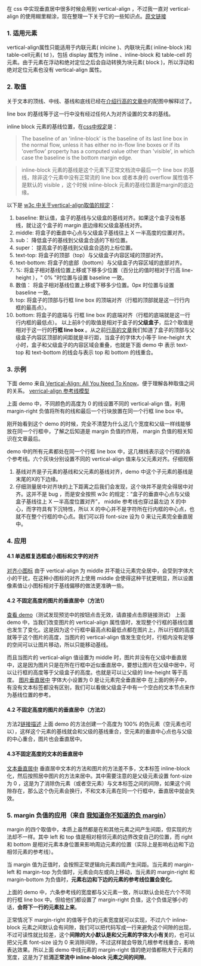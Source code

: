在 css 中实现垂直居中很多时候会用到 vertical-align ，不过我一直对 vertical-align 的使用糊里糊涂，现在整理一下关于它的一些知识点。[原文链接][1]


### 1. 适用元素

vertical-align属性只能适用于内联元素( inlcine )、内联块元素( inline-block )和table-cell元素( td )，包括 display 属性为 inline 、inline-block 和 table-cell 的元素。由于元素在浮动和绝对定位之后会自动转换为块元素( block )，所以浮动和绝对定位元素也没有 vertical-align 属性。

### 2. 取值

关于文本的顶线、中线、基线和底线已经在<a href="http://www.zengkan.win/?p=84">介绍行高的文章中</a>的配图中解释过了。

line box 的基线等于这一行中没有经过任何人为对齐设置的文本的基线。

inline block 元素的基线位置，在<a href="https://www.w3.org/TR/CSS2/visudet.html">css中规定</a>是：


>  The baseline of an 'inline-block' is the baseline of its last line box in the normal flow, unless it has either no in-flow line boxes or if its 'overflow' property has a computed value other than 'visible', in which case the baseline is the bottom margin edge.
  
>  inline-block 元素的基线是这个元素下正常文档流中最后一个 line box 的基线，除非这个元素中没有正常流的 line box 或者本身的 overflow 属性值不是默认的 visible ，这个时候 inline-block 元素的基线位置是margin的底边缘。


以下是 <a href="https://www.w3.org/TR/CSS22/visudet.html#leading">w3c 中关于vertical-align取值的规定</a>：

1. baseline: 默认值，盒子的基线与父级盒的基线对齐。如果这个盒子没有基线，就让这个盒子的 margin 底边缘和父级盒基线对齐。
2. middle: 将盒子的垂直中心点与父级盒子基线往上 X 一半高度的位置对齐。
3. sub： 降低盒子的基线到父级盒合适的下标位置。
4. super： 提高盒子的基线到父级盒合适的上标位置。
5. text-top: 将盒子的顶部（top）与父级盒子内容区域的顶部对齐。
6. text-bottom: 将盒子的底部（bottom）与父级盒子内容区域的底部对齐。
7. %: 将盒子相对基线位置上移或下移多少位置（百分比的值时相对于行高 line-height ），" 0% "时位置与设置 baseline 一致。
8. 数值： 将盒子相对基线位置上移或下移多少位置。0px 时位置与设置 baseline 一致。
9. top: 将盒子的顶部与行框 line box 的顶端对齐（行框的顶部就是这一行行内框的最高点）。
10. bottom: 将盒子的底端与 行框 line box 的底端对齐（行框的底端就是这一行行内框的最低点）。
以上前8个的取值是相对于盒子的<b>父级盒子</b>，后2个取值是相对于这一行的<b>行框 line box </b>。从之前<a href="http://www.zengkan.win/?p=84" target="_blank">行高的文章</a>我们知道了盒子的顶部与父级盒子内容区顶部的间距就是半行距，当盒子的字体大小等于 line-height 大小时，盒子和父级盒子的内容区域会重叠，也就是下面 demo 中 表示 text-top 和 text-bottom 的线会与表示 top 和 bottom 的线重合。

### 3. 示例

下面 demo 来自<a href="http://christopheraue.net/2014/03/05/vertical-align/" target="_blank"> Vertical-Align: All You Need To Know</a>。便于理解各种取值之间的关系。
[verrical-align 参考线模型][2]

上面 demo 中，不同颜色的高度为 0 的线设置不同的 vertical-align 值，利用 margin-right 负值将所有的线和最后一个行块放置在同一个行框 line box 中。

刚开始看到这个 demo 的时候，完全不清楚为什么这几个宽度和父级一样线能够放在同一个行框中，了解之后知道是 margin 负值的作用， margin 负值的相关知识在文章最后。

demo 中的所有元素都处在同一个行框 line box 中，这几根线表示这个行框的各个参考线。六个灰块分别设置不同的 vertical-align 值来与父元素对齐。仔细观察

1. 基线对齐是子元素的基线和父元素的基线对齐，demo 中这个子元素的基线是末尾的X的下边缘。
2. 仔细测量居中对齐块的上下距离之后我们会发现，这个块并不是完全得居中对齐。这并不是 bug ，而是安全按照 w3c 的规定：“盒子的垂直中心点与父级盒子基线往上 X 一半高度位置对齐”， middle 参考线也穿过最左边 X 的中心，而字符具有下沉特性，所以 X 的中心并不是字符所在行内框的中心点，也就不在整个行框的中心点。我们可以将 font-size 设为 0 来让元素完全垂直居中。

### 4. 应用
#### 4.1 单选框复选框或小图标和文字的对齐
[对齐小图标][3]
由于 vertical-align 为 middle 并不能让元素完全居中，会受到字体大小的干扰，在这种小图标的对齐上使用 middle 会使得这种干扰更明显，所以设置像素值让小图标相对于基线偏移的做法更准确一些。
#### 4.2 不固定高度的图片的垂直居中（方法1）
[查看 demo][4]（测试发现预览中的按钮点击无效，请直接点击原链接测试）
上面 demo 中，当我们改变图片的 vertical-align 属性值时，发现整个行框的基线位置也发生了变化。这是因为这个行框中最高点和最低点都在图片上，所以行框的高度就等于这个图片的高度，当图片的 vertical-align 值发生变化时，行框内没有足够的空间可以让图片移动，所以只能移动基线。

而且当图片的 vertical-align 值设置为 middle 时，图片并没有在父级中垂直居中，这是因为图片只是在所在行框中近似垂直居中，要想让图片在父级中居中，可以让行框的高度等于父级盒子的高度。也就是可以让父级的 line-height 等于高度。
[图片垂直居中][5]
字体大小设置为 0 是让元素完全垂直居中
在上面的例子中，有没有文本标签都没有区别，我们可以看做父级盒子中有一个空白的文本节点来作为基线位置的参考。
#### 4.2 不固定高度的图片的垂直居中（方法2）
方法2[链接描述][6]
上面 demo 的方法创建一个高度为 100% 的伪元素（空元素也可以），这样这个元素的基线就会和父级的基线重合，空元素的垂直中心点也与父级的中心重合，图片也会垂直居中。
#### 4.3不固定高度的文本的垂直居中
[文本垂直居中][7]
垂直居中文本的方法和图片的方法差不多，文本标签 inline-block 化，然后按照居中图片的方法来居中。其中需要注意的是父级元素设置 font-size 为 0 ，这是为了消除伪元素（或者空元素）与文本标签之间的间隙，如果这个间隙存在，那么这个伪元素会换行，不和文本元素在同一个行框中，垂直居中就会失效。
### 5. margin 负值的应用（来自 <a href="http://www.hicss.net/i-know-you-do-not-know-the-negative-margin/" target="_blank">我知道你不知道的负 margin</a>）

margin 的四个取值中，本质上虽然都是在和其他元素之间产生间距，但实现的方法却不一样。其中 left 和 top 值是相对相邻元素的边界改变自己的位置，而 right 和 bottom 是相对元素本身位置来影响周边元素的位置（实际上是影响右边和下边相邻元素的参考线）。

当 margin 值为正值时，会按照正常逻辑向元素四周产生间距。当元素的 margin-left 和 margin-top 为负值时，元素会向左或向上移动，当元素的 margin-right 和 margin-bottom 为负值时，<strong>元素右边和下边的元素的参考线位置会变化</strong>。

上面的 demo 中，六条参考线的宽度都与父元素一致，所以默认会处在六个不同的行框 line box 中。但给他们都设置了 margin-right 负值，这个负值足够小的话，<strong>会将下一行的元素拉上来</strong>。

正常情况下 margin-right 的值等于负的元素宽度就可以实现，不过六个 inline-block 元素之间默认会有间隙，我们可以把代码写成一行来避免这个间隙的出现，不过可读性就比较差，这个<strong>间隙的大小默认是和父元素的字体大小有关</strong>的，也可以把父元素 font-size 设为 0 来消除间隙，不过这样就会导致几根参考线重合，影响表达效果。所以上面 demo 中线元素的 margin-right 值的绝对值都稍大于元素的宽度，这是为了抵<strong>消正常流中 inline-block 元素之间的间隙</strong>。


  [1]: http://www.zengkan.win/?p=168
  [2]: http://codepen.io/zengkan0703/pen/EZmwOO
  [3]: http://codepen.io/zengkan0703/pen/YNVMxe
  [4]: http://codepen.io/zengkan0703/pen/EZmzYw
  [5]: http://codepen.io/zengkan0703/pen/MJmdQE
  [6]: http://codepen.io/zengkan0703/pen/qRmwVj
  [7]: http://codepen.io/zengkan0703/pen/rjmgbr